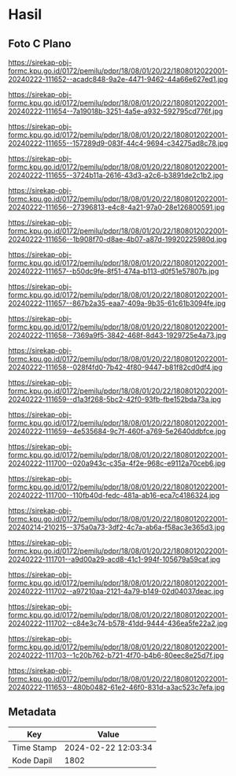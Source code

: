 # Hasil

## Foto C Plano

https://sirekap-obj-formc.kpu.go.id/0172/pemilu/pdpr/18/08/01/20/22/1808012022001-20240222-111652--acadc848-9a2e-4471-9462-44a66e627ed1.jpg

https://sirekap-obj-formc.kpu.go.id/0172/pemilu/pdpr/18/08/01/20/22/1808012022001-20240222-111654--7a19018b-3251-4a5e-a932-592795cd776f.jpg

https://sirekap-obj-formc.kpu.go.id/0172/pemilu/pdpr/18/08/01/20/22/1808012022001-20240222-111655--157289d9-083f-44c4-9694-c34275ad8c78.jpg

https://sirekap-obj-formc.kpu.go.id/0172/pemilu/pdpr/18/08/01/20/22/1808012022001-20240222-111655--3724b11a-2616-43d3-a2c6-b3891de2c1b2.jpg

https://sirekap-obj-formc.kpu.go.id/0172/pemilu/pdpr/18/08/01/20/22/1808012022001-20240222-111656--27396813-e4c8-4a21-97a0-28e126800591.jpg

https://sirekap-obj-formc.kpu.go.id/0172/pemilu/pdpr/18/08/01/20/22/1808012022001-20240222-111656--1b908f70-d8ae-4b07-a87d-19920225980d.jpg

https://sirekap-obj-formc.kpu.go.id/0172/pemilu/pdpr/18/08/01/20/22/1808012022001-20240222-111657--b50dc9fe-8f51-474a-b113-d0f51e57807b.jpg

https://sirekap-obj-formc.kpu.go.id/0172/pemilu/pdpr/18/08/01/20/22/1808012022001-20240222-111657--867b2a35-eaa7-409a-9b35-61c61b3094fe.jpg

https://sirekap-obj-formc.kpu.go.id/0172/pemilu/pdpr/18/08/01/20/22/1808012022001-20240222-111658--7369a9f5-3842-468f-8d43-1929725e4a73.jpg

https://sirekap-obj-formc.kpu.go.id/0172/pemilu/pdpr/18/08/01/20/22/1808012022001-20240222-111658--028f4fd0-7b42-4f80-9447-b81f82cd0df4.jpg

https://sirekap-obj-formc.kpu.go.id/0172/pemilu/pdpr/18/08/01/20/22/1808012022001-20240222-111659--d1a3f268-5bc2-42f0-93fb-fbe152bda73a.jpg

https://sirekap-obj-formc.kpu.go.id/0172/pemilu/pdpr/18/08/01/20/22/1808012022001-20240222-111659--4e535684-9c7f-460f-a769-5e2640ddbfce.jpg

https://sirekap-obj-formc.kpu.go.id/0172/pemilu/pdpr/18/08/01/20/22/1808012022001-20240222-111700--020a943c-c35a-4f2e-968c-e9112a70ceb6.jpg

https://sirekap-obj-formc.kpu.go.id/0172/pemilu/pdpr/18/08/01/20/22/1808012022001-20240222-111700--110fb40d-fedc-481a-ab16-eca7c4186324.jpg

https://sirekap-obj-formc.kpu.go.id/0172/pemilu/pdpr/18/08/01/20/22/1808012022001-20240214-210215--375a0a73-3df2-4c7a-ab6a-f58ac3e365d3.jpg

https://sirekap-obj-formc.kpu.go.id/0172/pemilu/pdpr/18/08/01/20/22/1808012022001-20240222-111701--a9d00a29-acd8-41c1-994f-105679a59caf.jpg

https://sirekap-obj-formc.kpu.go.id/0172/pemilu/pdpr/18/08/01/20/22/1808012022001-20240222-111702--a97210aa-2121-4a79-b149-02d04037deac.jpg

https://sirekap-obj-formc.kpu.go.id/0172/pemilu/pdpr/18/08/01/20/22/1808012022001-20240222-111702--c84e3c74-b578-41dd-9444-436ea5fe22a2.jpg

https://sirekap-obj-formc.kpu.go.id/0172/pemilu/pdpr/18/08/01/20/22/1808012022001-20240222-111703--1c20b762-b721-4f70-b4b6-80eec8e25d7f.jpg

https://sirekap-obj-formc.kpu.go.id/0172/pemilu/pdpr/18/08/01/20/22/1808012022001-20240222-111653--480b0482-61e2-46f0-831d-a3ac523c7efa.jpg


## Metadata

| Key        | Value               |
| ---------- | ------------------- |
| Time Stamp | 2024-02-22 12:03:34 |
| Kode Dapil | 1802                |



